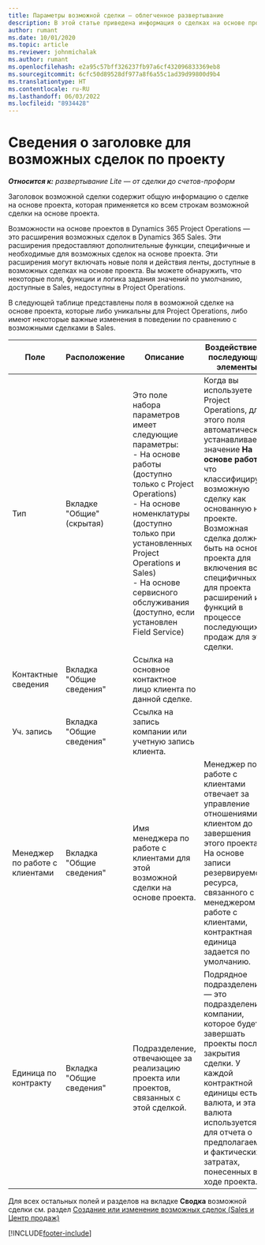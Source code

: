 ```yaml
---
title: Параметры возможной сделки — облегченное развертывание
description: В этой статье приведена информация о сделках на основе проектов и строках возможных сделок на основе проектов.
author: rumant
ms.date: 10/01/2020
ms.topic: article
ms.reviewer: johnmichalak
ms.author: rumant
ms.openlocfilehash: e2a95c57bff326237fb97a6cf432096833369eb8
ms.sourcegitcommit: 6cfc50d89528df977a8f6a55c1ad39d99800d9b4
ms.translationtype: HT
ms.contentlocale: ru-RU
ms.lasthandoff: 06/03/2022
ms.locfileid: "8934428"
---
```

# <a name="header-details-for-project-opportunities"></a>Сведения о заголовке для возможных сделок по проекту

_**Относится к:** развертывание Lite — от сделки до счетов-проформ_

Заголовок возможной сделки содержит общую информацию о сделке на основе проекта, которая применяется ко всем строкам возможной сделки на основе проекта.

Возможности на основе проектов в Dynamics 365 Project Operations — это расширения возможных сделок в Dynamics 365 Sales. Эти расширения предоставляют дополнительные функции, специфичные и необходимые для возможных сделок на основе проекта. Эти расширения могут включать новые поля и действия ленты, доступные в возможных сделках на основе проекта. Вы можете обнаружить, что некоторые поля, функции и логика задания значений по умолчанию, доступные в Sales, недоступны в Project Operations.

В следующей таблице представлены поля в возможной сделке на основе проекта, которые либо уникальны для Project Operations, либо имеют некоторые важные изменения в поведении по сравнению с возможными сделками в Sales.

| **Поле** | **Расположение** | **Описание** | **Воздействие на последующие элементы** |
| --- | --- | --- | --- |
| Тип | Вкладке "Общие" (скрытая) | Это поле набора параметров имеет следующие параметры:</br>- На основе работы (доступно только с Project Operations)</br>- На основе номенклатуры (доступно только при установленных Project Operations и Sales)</br>- На основе сервисного обслуживания (доступно, если установлен Field Service) | Когда вы используете Project Operations, для этого поля автоматически устанавливается значение **На основе работ**, что классифицирует возможную сделку как основанную на проекте. Возможная сделка должна быть на основе проекта для включения всех специфичных для проекта расширений и функций в процессе последующих продаж для этой сделки. |
| Контактные сведения | Вкладка "Общие сведения" | Ссылка на основное контактное лицо клиента по данной сделке. | |
| Уч. запись | Вкладка "Общие сведения" | Ссылка на запись компании или учетную запись клиента. | |
| Менеджер по работе с клиентами | Вкладка "Общие сведения" | Имя менеджера по работе с клиентами для этой возможной сделки на основе проекта. | Менеджер по работе с клиентами отвечает за управление отношениями с клиентом до завершения этого проекта. На основе записи резервируемого ресурса, связанного с менеджером по работе с клиентами, контрактная единица задается по умолчанию. |
| Единица по контракту | Вкладка "Общие сведения" | Подразделение, отвечающее за реализацию проекта или проектов, связанных с этой сделкой. | Подрядное подразделение — это подразделение компании, которое будет завершать проекты после закрытия сделки. У каждой контрактной единицы есть валюта, и эта валюта используется для отчета о предполагаемых и фактических затратах, понесенных в ходе проекта. |

Для всех остальных полей и разделов на вкладке **Сводка** возможной сделки см. раздел [Создание или изменение возможных сделок (Sales и Центр продаж)](/dynamics365/sales-enterprise/create-edit-opportunity-sales)


[!INCLUDE[footer-include](../../includes/footer-banner.md)]
